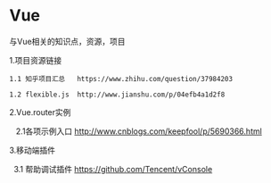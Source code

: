 # Vue
与Vue相关的知识点，资源，项目

1.项目资源链接

    1.1 知乎项目汇总   https://www.zhihu.com/question/37984203
    
    1.2 flexible.js  http://www.jianshu.com/p/04efb4a1d2f8
 
2.Vue.router实例

    2.1各项示例入口 http://www.cnblogs.com/keepfool/p/5690366.html
    
    
3.移动端插件

    3.1 帮助调试插件 https://github.com/Tencent/vConsole

